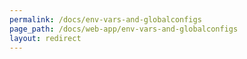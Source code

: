 ```yaml
---
permalink: /docs/env-vars-and-globalconfigs
page_path: /docs/web-app/env-vars-and-globalconfigs
layout: redirect
---
```

